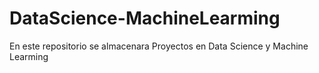 # DataScience-MachineLearming
En este repositorio se almacenara Proyectos en Data Science y Machine Learming
